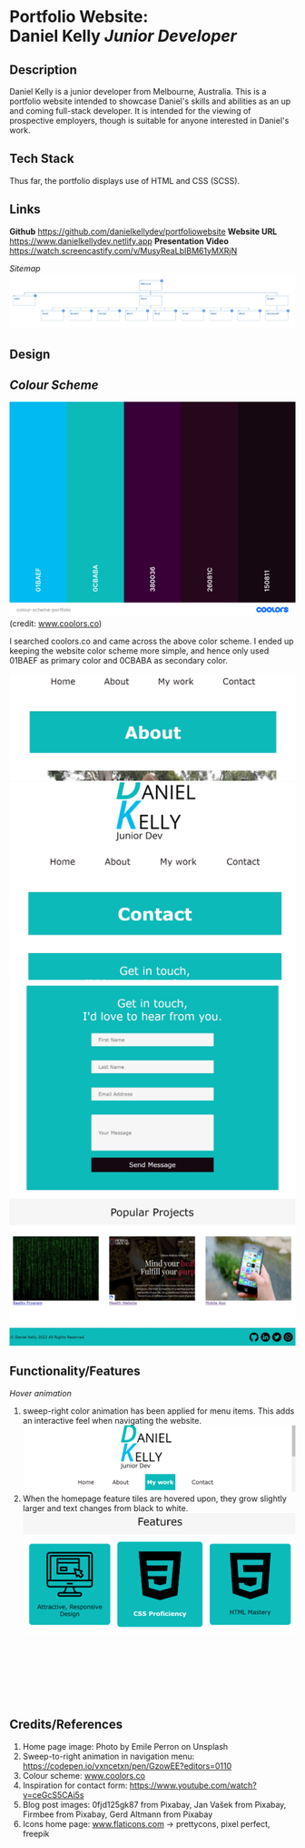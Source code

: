 # **Portfolio Website**: <br> Daniel Kelly *Junior Developer*
## **Description**

Daniel Kelly is a junior developer from Melbourne, Australia. This is a portfolio website intended to showcase Daniel's skills and abilities as an up and coming full-stack developer. It is intended for the viewing of prospective employers, though is suitable for anyone interested in Daniel's work.

## **Tech Stack**
Thus far, the portfolio displays use of HTML and CSS (SCSS).

## **Links**
**Github** https://github.com/danielkellydev/portfoliowebsite
**Website URL** https://www.danielkellydev.netlify.app
**Presentation Video** https://watch.screencastify.com/v/MusyReaLbIBM61yMXRjN

*Sitemap*
![Sitemap image](./images/screenshots/sitemap.jpg)

## **Design**

## *Colour Scheme*
![colour scheme image](./images/colour-scheme-portfolio.png) (credit: www.coolors.co)

I searched coolors.co and came across the above color scheme. I ended up keeping the website color scheme more simple, and hence only used 01BAEF as primary color and 0CBABA as secondary color. 

![color screenshot1](./images/screenshots/aboutsnippet.jpg)
![color screenshot2](./images/screenshots/Contactsnippet.jpg)
![color screenshot3](./images/screenshots/Contactpage.jpg)
![color screenshot4](./images/screenshots/popularprojectssnippet.jpg)
![color screenshot5](./images/screenshots/footer.jpg)

## **Functionality/Features**

*Hover animation* 
1. sweep-right color animation has been applied for menu items. This adds an interactive feel when navigating the website. 
![hovernavigationmenu](./images/screenshots/hovermenu.png)
2. When the homepage feature tiles are hovered upon, they grow slightly larger and text changes from black to white.
![homepagetileshover](./images/screenshots/hometiles.png)


<br><br><br><br><br><br>
## Credits/References
1. Home page image: Photo by Emile Perron on Unsplash
2. Sweep-to-right animation in navigation menu: https://codepen.io/vxncetxn/pen/GzowEE?editors=0110
3. Colour scheme: www.coolors.co
4. Inspiration for contact form: https://www.youtube.com/watch?v=ceGcS5CAi5s
5. Blog post images: 0fjd125gk87 from Pixabay, Jan Vašek from Pixabay, Firmbee from Pixabay, Gerd Altmann from Pixabay
6. Icons home page: www.flaticons.com -> prettycons, pixel perfect, freepik